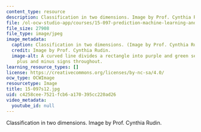 ```yaml
---
content_type: resource
description: Classification in two dimensions. Image by Prof. Cynthia Rudin.
file: /ol-ocw-studio-app/courses/15-097-prediction-machine-learning-and-statistics-spring-2012/c4258cee7521fcb6a170395cc220ad26_15-097s12.jpg
file_size: 27908
file_type: image/jpeg
image_metadata:
  caption: Classification in two dimensions. (Image by Prof. Cynthia Rudin.)
  credit: Image by Prof. Cynthia Rudin.
  image-alt: A curved line divides a rectangle into purple and green sections, with
    plus and minus signs throughout.
learning_resource_types: []
license: https://creativecommons.org/licenses/by-nc-sa/4.0/
ocw_type: OCWImage
resourcetype: Image
title: 15-097s12.jpg
uid: c4258cee-7521-fcb6-a170-395cc220ad26
video_metadata:
  youtube_id: null
---
```

Classification in two dimensions. Image by Prof. Cynthia Rudin.